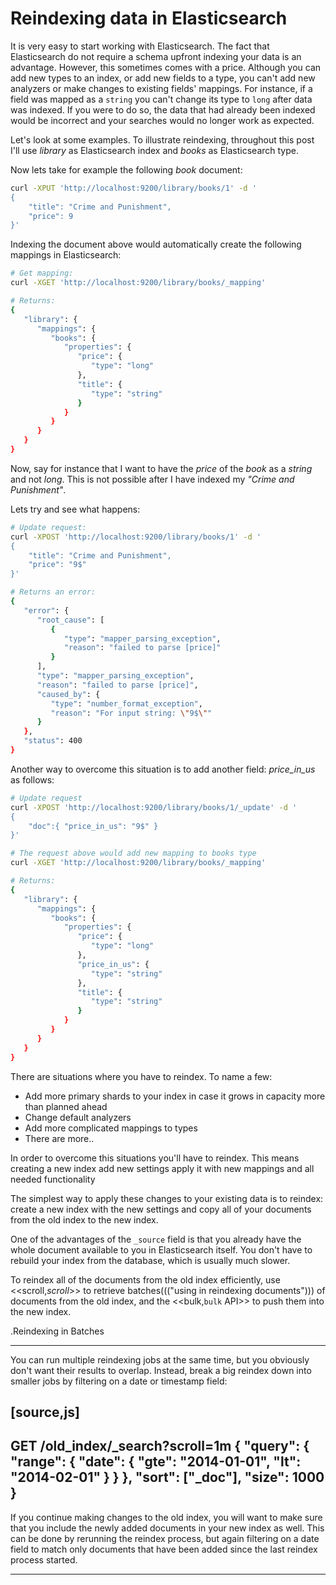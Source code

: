 # Reindexing data in Elasticsearch

It is very easy to start working with Elasticsearch.
The fact that Elasticsearch do not require a schema upfront indexing your data is an advantage.
However, this sometimes comes with a price. Although you can add new types to an index, or add new fields to a type, you
can't add new analyzers or make changes to existing fields' mappings. For instance, if a field was mapped as a `string` you can't change its type
to `long` after data was indexed. If you were to do so, the data that had already been indexed would be incorrect and your
searches would no longer work as expected.

Let's look at some examples.
To illustrate reindexing, throughout this post I'll use _library_ as Elasticsearch index and _books_ as Elasticsearch type.

Now lets take for example the following _book_ document:

```sh
curl -XPUT 'http://localhost:9200/library/books/1' -d '
{
    "title": "Crime and Punishment",
    "price": 9
}'
```

Indexing the document above would automatically create the following mappings in Elasticsearch:

```sh
# Get mapping:
curl -XGET 'http://localhost:9200/library/books/_mapping'

# Returns:
{
   "library": {
      "mappings": {
         "books": {
            "properties": {
               "price": {
                  "type": "long"
               },
               "title": {
                  "type": "string"
               }
            }
         }
      }
   }
}
```

Now, say for instance that I want to have the _price_ of the _book_ as a _string_ and not _long_.
This is not possible after I have indexed my _"Crime and Punishment"_.

Lets try and see what happens:
```sh
# Update request:
curl -XPOST 'http://localhost:9200/library/books/1' -d '
{
    "title": "Crime and Punishment",
    "price": "9$"
}'

# Returns an error:
{
   "error": {
      "root_cause": [
         {
            "type": "mapper_parsing_exception",
            "reason": "failed to parse [price]"
         }
      ],
      "type": "mapper_parsing_exception",
      "reason": "failed to parse [price]",
      "caused_by": {
         "type": "number_format_exception",
         "reason": "For input string: \"9$\""
      }
   },
   "status": 400
}
```

Another way to overcome this situation is to add another field: _price_in_us_ as follows:
```sh
# Update request
curl -XPOST 'http://localhost:9200/library/books/1/_update' -d '
{
    "doc":{ "price_in_us": "9$" }
}'

# The request above would add new mapping to books type
curl -XGET 'http://localhost:9200/library/books/_mapping'

# Returns:
{
   "library": {
      "mappings": {
         "books": {
            "properties": {
               "price": {
                  "type": "long"
               },
               "price_in_us": {
                  "type": "string"
               },
               "title": {
                  "type": "string"
               }
            }
         }
      }
   }
}
```

There are situations where you have to reindex. To name a few:
- Add more primary shards to your index in case it grows in capacity more than planned ahead
- Change default analyzers
- Add more complicated mappings to types
- There are more..

In order to overcome this situations you'll have to reindex.
This means creating a new index add new settings apply it with new mappings 
and all needed functionality  

The simplest way to apply these changes to your existing data is to
reindex:  create a new index with the new settings and copy all of your
documents from the old index to the new index.

One of the advantages of the `_source` field is that you already have the
whole document available to you in Elasticsearch itself. You don't have to
rebuild your index from the database, which is usually much slower.

To reindex all of the documents from the old index efficiently,  use
<<scroll,_scroll_>> to retrieve batches((("using in reindexing documents"))) of documents from the old index,
and the <<bulk,`bulk` API>> to push them into the new index.

.Reindexing in Batches
****

You can run multiple reindexing jobs at the same time, but you obviously don't
want their results to overlap.  Instead, break a big reindex down into smaller
jobs by filtering on a date or timestamp field:

[source,js]
--------------------------------------------------
GET /old_index/_search?scroll=1m
{
    "query": {
        "range": {
            "date": {
                "gte":  "2014-01-01",
                "lt":   "2014-02-01"
            }
        }
    },
    "sort": ["_doc"],
    "size":  1000
}
--------------------------------------------------


If you continue making changes to the old index, you will want to make
sure that you include the newly added documents in your new index as well.
This can be done by rerunning the reindex process, but again filtering
on a date field to match only documents that have been added since the
last reindex process started.

****

